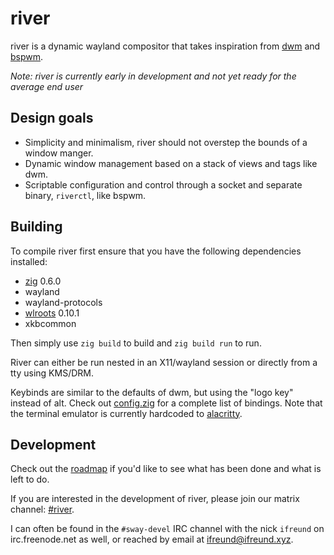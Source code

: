 # river

river is a dynamic wayland compositor that takes inspiration from
[dwm](https://dwm.suckless.org) and
[bspwm](https://github.com/baskerville/bspwm).

*Note: river is currently early in development and not yet ready for
the average end user*

## Design goals

- Simplicity and minimalism, river should not overstep the bounds of a
window manger.
- Dynamic window management based on a stack of views and tags like dwm.
- Scriptable configuration and control through a socket and separate
binary, `riverctl`, like bspwm.

## Building

To compile river first ensure that you have the following dependencies
installed:

- [zig](https://github.com/ziglang/zig) 0.6.0
- wayland
- wayland-protocols
- [wlroots](https://github.com/swaywm/wlroots) 0.10.1
- xkbcommon

Then simply use `zig build` to build and `zig build run` to run.

River can either be run nested in an X11/wayland session or directly
from a tty using KMS/DRM.

Keybinds are similar to the defaults of dwm, but using the "logo key"
instead of alt. Check out [config.zig](src/config.zig) for a complete list
of bindings. Note that the terminal emulator is currently hardcoded to
[alacritty](https://github.com/alacritty/alacritty).

## Development

Check out the [roadmap](https://github.com/ifreund/river/issues/1)
if you'd like to see what has been done and what is left to do.

If you are interested in the development of river, please join our
matrix channel:
[#river](https://matrix.to/#/!BQgAgeafraCtMiVbSX:matrix.org?via=matrix.org).

I can often be found in the `#sway-devel` IRC channel with the
nick `ifreund` on irc.freenode.net as well, or reached by email at
[ifreund@ifreund.xyz](mailto:ifreund@ifreund.xyz).
